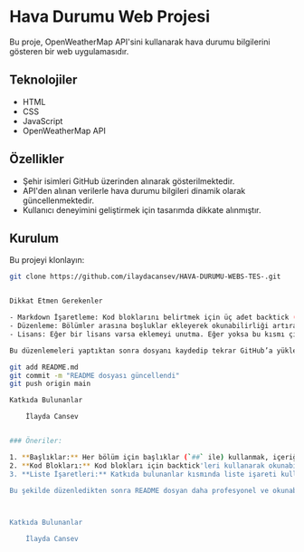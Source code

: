 # Hava Durumu Web Projesi

Bu proje, OpenWeatherMap API'sini kullanarak hava durumu bilgilerini gösteren bir web uygulamasıdır.

## Teknolojiler

- HTML
- CSS
- JavaScript
- OpenWeatherMap API

## Özellikler

- Şehir isimleri GitHub üzerinden alınarak gösterilmektedir.
- API'den alınan verilerle hava durumu bilgileri dinamik olarak güncellenmektedir.
- Kullanıcı deneyimini geliştirmek için tasarımda dikkate alınmıştır.

## Kurulum

Bu projeyi klonlayın:

```bash
git clone https://github.com/ilaydacansev/HAVA-DURUMU-WEBS-TES-.git


Dikkat Etmen Gerekenler

- Markdown İşaretleme: Kod bloklarını belirtmek için üç adet backtick (```) kullanmalısın.
- Düzenleme: Bölümler arasına boşluklar ekleyerek okunabilirliği artırabilirsin.
- Lisans: Eğer bir lisans varsa eklemeyi unutma. Eğer yoksa bu kısmı çıkarabilirsin.

Bu düzenlemeleri yaptıktan sonra dosyanı kaydedip tekrar GitHub’a yükle:

git add README.md
git commit -m "README dosyası güncellendi"
git push origin main

Katkıda Bulunanlar

    İlayda Cansev


### Öneriler:

1. **Başlıklar:** Her bölüm için başlıklar (`##` ile) kullanmak, içeriği daha düzenli hale getirir.
2. **Kod Blokları:** Kod blokları için backtick'leri kullanarak okunabilirliği artırmışsın, bu iyi bir uygulama.
3. **Liste İşaretleri:** Katkıda bulunanlar kısmında liste işareti kullanarak daha net bir görünüm sağlamış olursun.

Bu şekilde düzenledikten sonra README dosyan daha profesyonel ve okunabilir olacak. Başka bir sorunuz olursa sormaktan çekinmeyin!



Katkıda Bulunanlar

    İlayda Cansev
